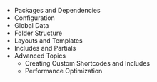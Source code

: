  - Packages and Dependencies
 - Configuration
 - Global Data
 - Folder Structure
 - Layouts and Templates
 - Includes and Partials
 - Advanced Topics
   - Creating Custom Shortcodes and Includes
   - Performance Optimization